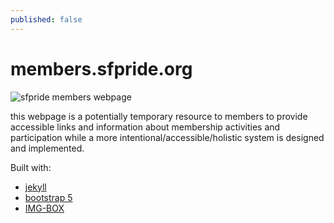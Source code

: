 ```yaml
---
published: false
---
```

# members.sfpride.org

![sfpride members webpage](https://cronitor.io/badges/4w6Gha/production/stIUWXhkcaT0pFcP8IpZQvgNQ5g.svg)

this webpage is a potentially temporary resource to members to provide accessible links and information about membership activities and participation while a more intentional/accessible/holistic system is designed and implemented. 

Built with:  

- [jekyll](https://jekyllrb.com/)
- [bootstrap 5](https://getboostrap.com)
- [IMG-BOX](https://github.com/krittanon-w/IMG-BOX)
